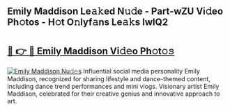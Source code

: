 ## Emily Maddison Le𝚊𝚔ed N𝚞𝚍e - Part-wZU Vi𝚍eo Ph𝚘tos - H𝚘t O𝚗lyf𝚊ns Le𝚊𝚔s lwlQ2

# <h2><a href="http://hf2dfj.feru.top/?c=Emily+Maddison">🔗 👉 🔴 Emily Maddison Vi𝚍𝚎o Ph𝚘t𝚘𝚜</a></h2>

[![Emily Maddison Nu𝚍𝚎s](https://i.imgur.com/0TWrTi3.gif)](http://hf2dfj.feru.top/?c=Emily+Maddison)
Influential social media personality Emily Maddison, recognized for sharing lifestyle and dance-themed content, including dance trend performances and mini vlogs. Visionary artist Emily Maddison, celebrated for their creative genius and innovative approach to art. 
